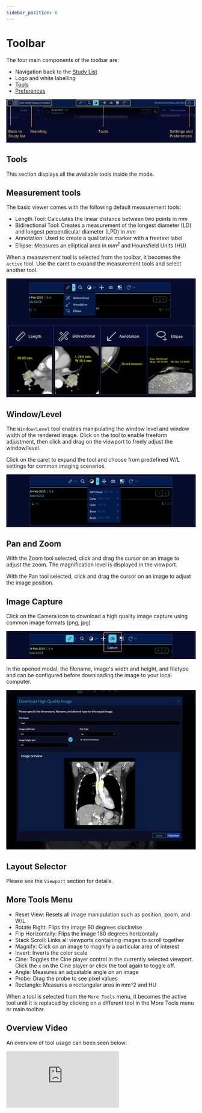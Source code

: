 ```yaml
---
sidebar_position: 6
---
```



# Toolbar

The four main components of the toolbar are:

- Navigation back to the [Study List](../index.md)
- Logo and white labelling
- [Tools](#tools)
- [Preferences](#preferences)

![user-viewer-toolbar](../../assets/img/user-viewer-toolbar.png)


## Tools
This section displays all the available tools inside the mode.
## Measurement tools
The basic viewer comes with the following default measurement tools:

- Length Tool: Calculates the linear distance between two points in *mm*
- Bidirectional Tool: Creates a measurement of the longest diameter (LD) and longest perpendicular diameter (LPD) in *mm*
- Annotation: Used to create a qualitative marker with a freetext label
- Ellipse: Measures an elliptical area in *mm<sup>2</sup>* and Hounsfield Units (HU)

When a measurement tool is selected from the toolbar, it becomes the `active` tool. Use the caret to expand the measurement tools and select another tool.
<!-- We should add a smaller screenshot for each measurement tool. Maybe have a matrix with 4 identical sized screenshots in a box? Also we should make sure the screenshots have more realistic measurements -->

![user-viewer-toolbar-measurements](../../assets/img/user-viewer-toolbar-measurements.png)


## Window/Level
The `Window/Level` tool enables manipulating the window level and window width of the rendered image. Click on the tool to enable freeform adjustment, then click and drag on the viewport to freely adjust the window/level.

Click on the caret to expand the tool and choose from predefined W/L settings for common imaging scenarios.


![user-toolbar-preset](../../assets/img/user-toolbar-preset.png)


## Pan and Zoom
With the Zoom tool selected, click and drag the cursor on an image to adjust the zoom. The magnification level is displayed in the viewport.

With the Pan tool selected, click and drag the cursor on an image to adjust the image position.

## Image Capture
Click on the Camera icon to download a high quality image capture using common image formats (png, jpg)

![user-toolbar-download-icon](../../assets/img/user-toolbar-download-icon.png)

In the opened modal, the filename, image's width and height, and filetype and can be configured before downloading the image to your local computer.

![user-toolbarDownload](../../assets/img/user-toolbarDownload.png)



## Layout Selector
Please see the `Viewport` section for details.


## More Tools Menu
- Reset View: Resets all image manipulation such as position, zoom, and W/L
- Rotate Right: Flips the image 90 degrees clockwise
- Flip Horizontally: Flips the image 180 degrees horizontally
- Stack Scroll: Links all viewports containing images to scroll together
- Magnify: Click on an image to magnify a particular area of interest
- Invert: Inverts the color scale
- Cine: Toggles the Cine player control in the currently selected viewport. Click the `x` on the Cine player or click the tool again to toggle off.
- Angle: Measures an adjustable angle on an image
- Probe: Drag the probe to see pixel values
- Rectangle: Measures a rectangular area in mm^2 and HU

When a tool is selected from the `More Tools` menu, it becomes the active tool until it is replaced by clicking on a different tool in the More Tools menu or main toolbar.

<!-- Cine player tool -->
## Overview Video
An overview of tool usage can been seen below:


<div style={{padding:"56.25% 0 0 0", position:"relative"}}>
    <iframe src="https://player.vimeo.com/video/545989422?badge=0&amp;autopause=0&amp;player_id=0&amp;app_id=58479" frameBorder="0" allow="autoplay; fullscreen; picture-in-picture" allowFullScreen style= {{ position:"absolute",top:0,left:0,width:"100%",height:"100%"}} title="measurement-report"></iframe>
</div>
